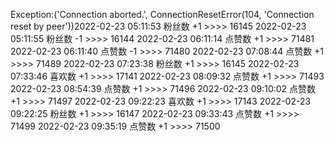 Exception:('Connection aborted.', ConnectionResetError(104, 'Connection reset by peer'))2022-02-23  05:11:53   粉丝数 +1 >>>> 16145
2022-02-23  05:11:55   粉丝数 -1 >>>> 16144
2022-02-23  06:11:14   点赞数 +1 >>>> 71481
2022-02-23  06:11:40   点赞数 -1 >>>> 71480
2022-02-23  07:08:44   点赞数 +1 >>>> 71489
2022-02-23  07:23:38   粉丝数 +1 >>>> 16145
2022-02-23  07:33:46   喜欢数 +1 >>>> 17141
2022-02-23  08:09:32   点赞数 +1 >>>> 71493
2022-02-23  08:54:39   点赞数 +1 >>>> 71496
2022-02-23  09:10:02   点赞数 +1 >>>> 71497
2022-02-23  09:22:23   喜欢数 +1 >>>> 17143
2022-02-23  09:22:25   粉丝数 +1 >>>> 16147
2022-02-23  09:33:43   点赞数 +1 >>>> 71499
2022-02-23  09:35:19   点赞数 +1 >>>> 71500
